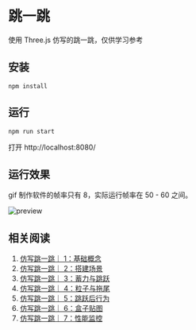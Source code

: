 # 跳一跳

使用 Three.js 仿写的跳一跳，仅供学习参考

## 安装

```
npm install
```

## 运行

```
npm run start
```

打开 http://localhost:8080/

## 运行效果

gif 制作软件的帧率只有 8，实际运行帧率在 50 - 60 之间。

![preview](https://raw.githubusercontent.com/shenmaxg/web-jump/master/image/final-show.gif)

## 相关阅读

1. [仿写跳一跳｜ 1：基础概念](https://zhuanlan.zhihu.com/p/370842717)
2. [仿写跳一跳｜ 2：搭建场景](https://zhuanlan.zhihu.com/p/370888158)
3. [仿写跳一跳｜ 3：蓄力与跳跃](https://zhuanlan.zhihu.com/p/372502939)
4. [仿写跳一跳｜ 4：粒子与拖尾](https://zhuanlan.zhihu.com/p/372503966)
5. [仿写跳一跳｜ 5：跳跃后行为](https://zhuanlan.zhihu.com/p/378296291)
6. [仿写跳一跳｜ 6：盒子贴图](https://zhuanlan.zhihu.com/p/378297064)
7. [仿写跳一跳｜ 7：性能监控](https://zhuanlan.zhihu.com/p/386484824)
